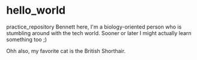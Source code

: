 # hello_world
practice_repository
Bennett here, I'm a biology-oriented person who is stumbling around with the tech world. Sooner or later I might actually learn something too ;) 

Ohh also, my favorite cat is the British Shorthair. 
